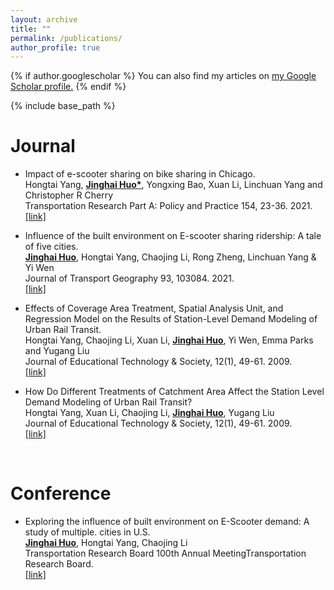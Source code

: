 ```yaml
---
layout: archive
title: ""
permalink: /publications/
author_profile: true
---
```


{% if author.googlescholar %}
  You can also find my articles on <u><a href="{{author.googlescholar}}">my Google Scholar profile</a>.</u>
{% endif %}

{% include base_path %}

Journal
======
* Impact of e-scooter sharing on bike sharing in Chicago. <br>
Hongtai Yang, <strong><U>Jinghai Huo*</U></strong>, Yongxing Bao, Xuan Li, Linchuan Yang and Christopher R Cherry  <br> 
Transportation Research Part A: Policy and Practice 154, 23-36. 2021. <br>
<span style="color:#4285F4">[[link]](https://www.sciencedirect.com/science/article/abs/pii/S0965856421002445)</span>

* Influence of the built environment on E-scooter sharing ridership: A tale of five cities. <br>
<strong><U>Jinghai Huo</U></strong>, Hongtai Yang, Chaojing Li, Rong Zheng, Linchuan Yang & Yi Wen <br>
Journal of Transport Geography 93, 103084. 2021. <br>
<span style="color:#4285F4">[[link]](https://www.sciencedirect.com/science/article/abs/pii/S096669232100137X)</span>

* Effects of Coverage Area Treatment, Spatial Analysis Unit, and Regression Model on the Results of Station-Level Demand Modeling of Urban Rail Transit.<br>
Hongtai Yang, Chaojing Li, Xuan Li, <strong><U>Jinghai Huo</U></strong>, Yi Wen, Emma Parks and Yugang Liu<br>
Journal of Educational Technology & Society, 12(1), 49-61. 2009. <br>
<span style="color:#4285F4">[[link]](https://www.hindawi.com/journals/jat/2021/7345807/)</span>

* How Do Different Treatments of Catchment Area Affect the Station Level Demand Modeling of Urban Rail Transit?<br>
Hongtai Yang, Xuan Li, Chaojing Li, <strong><U>Jinghai Huo</U></strong>,  Yugang Liu<br>
Journal of Educational Technology & Society, 12(1), 49-61. 2009. <br>
<span style="color:#4285F4">[[link]](https://www.hindawi.com/journals/jat/2021/2763304/)</span>

<br>

Conference
======
* 	Exploring the influence of built environment on E-Scooter demand: A study of multiple. cities in U.S. <br>
<strong><U>Jinghai Huo</U></strong>, Hongtai Yang, Chaojing Li<br>
Transportation Research Board 100th Annual MeetingTransportation Research Board.<br>
<span style="color:#4285F4">[[link]](https://www.researchgate.net/publication/352537871_Exploring_the_influence_of_built_environment_on_E-Scooter_demand_A_study_of_multiple_cities_in_US)</span>





